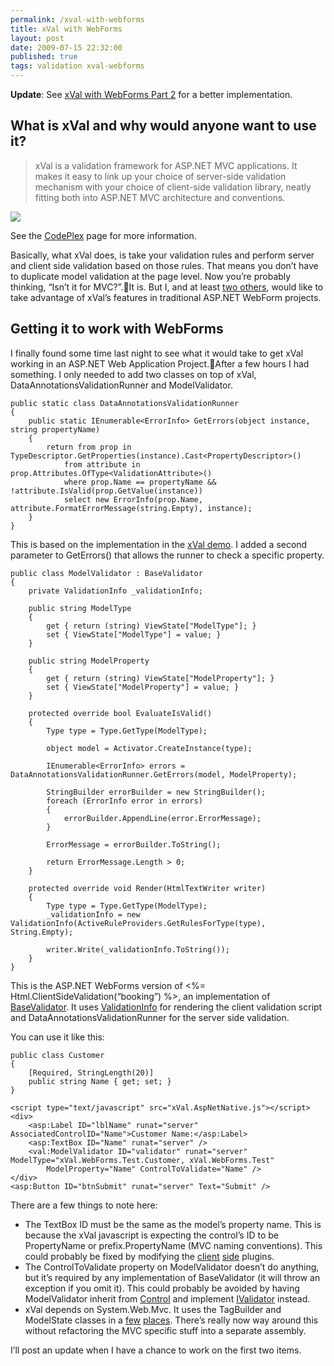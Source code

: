 ```yaml
---
permalink: /xval-with-webforms
title: xVal with WebForms 
layout: post
date: 2009-07-15 22:32:00
published: true
tags: validation xval-webforms
---
```



**Update**: See [xVal with WebForms Part 2](http://john.rummell.info/john/blog/post/xVal-with-WebForms-Part-2.aspx) for a better implementation.


## What is xVal and why would anyone want to use it?

> xVal is a validation framework for ASP.NET MVC applications. It makes it easy to link up your choice of server-side validation mechanism with your choice of client-side validation library, neatly fitting both into ASP.NET MVC architecture and conventions.

![](http://blog.codeville.net/wp-content/uploads/2009/01/image-thumb.png)

See the [CodePlex](http://xval.codeplex.com/) page for more information.

Basically, what xVal does, is take your validation rules and perform server and client side validation based on those rules. That means you don’t have to duplicate model validation at the page level. Now you’re probably thinking, “Isn’t it for MVC?”.It is. But I, and at least [two others](http://xval.codeplex.com/Thread/View.aspx?ThreadId=60906), would like to take advantage of xVal’s features in traditional ASP.NET WebForm projects.


## Getting it to work with WebForms

I finally found some time last night to see what it would take to get xVal working in an ASP.NET Web Application Project.After a few hours I had something. I only needed to add two classes on top of xVal, DataAnnotationsValidationRunner and ModelValidator.

    public static class DataAnnotationsValidationRunner
    {
        public static IEnumerable<ErrorInfo> GetErrors(object instance, string propertyName)
        {
            return from prop in TypeDescriptor.GetProperties(instance).Cast<PropertyDescriptor>()
                from attribute in prop.Attributes.OfType<ValidationAttribute>()
                where prop.Name == propertyName && !attribute.IsValid(prop.GetValue(instance))
                select new ErrorInfo(prop.Name, attribute.FormatErrorMessage(string.Empty), instance);
        }
    }

This is based on the implementation in the [xVal demo](http://blog.codeville.net/2009/01/10/xval-a-validation-framework-for-aspnet-mvc/). I added a second parameter to GetErrors() that allows the runner to check a specific property.

    public class ModelValidator : BaseValidator
    {
        private ValidationInfo _validationInfo;
    
        public string ModelType
        {
            get { return (string) ViewState["ModelType"]; }
            set { ViewState["ModelType"] = value; }
        }
    
        public string ModelProperty
        {
            get { return (string) ViewState["ModelProperty"]; }
            set { ViewState["ModelProperty"] = value; }
        }
    
        protected override bool EvaluateIsValid()
        {
            Type type = Type.GetType(ModelType);
    
            object model = Activator.CreateInstance(type);
    
            IEnumerable<ErrorInfo> errors = DataAnnotationsValidationRunner.GetErrors(model, ModelProperty);
    
            StringBuilder errorBuilder = new StringBuilder();
            foreach (ErrorInfo error in errors)
            {
                errorBuilder.AppendLine(error.ErrorMessage);
            }
    
            ErrorMessage = errorBuilder.ToString();
    
            return ErrorMessage.Length > 0;
        }
    
        protected override void Render(HtmlTextWriter writer)
        {
            Type type = Type.GetType(ModelType);
            _validationInfo = new ValidationInfo(ActiveRuleProviders.GetRulesForType(type), String.Empty);
    
            writer.Write(_validationInfo.ToString());
        }
    }

This is the ASP.NET WebForms version of <%= Html.ClientSideValidation<Booking>(“booking”) %>, an implementation of [BaseValidator](http://msdn.microsoft.com/en-us/library/system.web.ui.webcontrols.basevalidator.aspx). It uses [ValidationInfo](http://xval.codeplex.com/sourcecontrol/changeset/view/21650?projectName=xval#260910) for rendering the client validation script and DataAnnotationsValidationRunner for the server side validation.

You can use it like this:

    public class Customer
    {
        [Required, StringLength(20)]
        public string Name { get; set; }
    }

    <script type="text/javascript" src="xVal.AspNetNative.js"></script>
    <div>
        <asp:Label ID="lblName" runat="server" AssociatedControlID="Name">Customer Name:</asp:Label>
        <asp:TextBox ID="Name" runat="server" />
        <val:ModelValidator ID="validator" runat="server" ModelType="xVal.WebForms.Test.Customer, xVal.WebForms.Test"
            ModelProperty="Name" ControlToValidate="Name" />
    </div>
    <asp:Button ID="btnSubmit" runat="server" Text="Submit" />

There are a few things to note here:

- The TextBox ID must be the same as the model’s property name. This is because the xVal javascript is expecting the control’s ID to be PropertyName or prefix.PropertyName (MVC naming conventions). This could probably be fixed by modifying the [client](http://xval.codeplex.com/sourcecontrol/changeset/view/21650?projectName=xval#279841) [side](http://xval.codeplex.com/sourcecontrol/changeset/view/21650?projectName=xval#279846) plugins.
- The ControlToValidate property on ModelValidator doesn’t do anything, but it’s required by any implementation of BaseValidator (it will throw an exception if you omit it). This could probably be avoided by having ModelValidator inherit from [Control](http://msdn.microsoft.com/en-us/library/system.web.ui.control.aspx) and implement [IValidator](http://msdn.microsoft.com/en-us/library/system.web.ui.ivalidator.aspx) instead.
- xVal depends on System.Web.Mvc. It uses the TagBuilder and ModelState classes in a [few](http://xval.codeplex.com/sourcecontrol/changeset/view/21650?projectName=xval#260910) [places](http://xval.codeplex.com/sourcecontrol/changeset/view/21650?projectName=xval#72733). There’s really now way around this without refactoring the MVC specific stuff into a separate assembly.

I’ll post an update when I have a chance to work on the first two items.